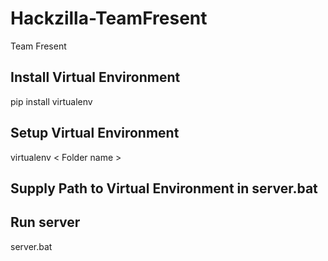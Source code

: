# Hackzilla-TeamFresent
Team Fresent

## Install Virtual Environment
pip install virtualenv

## Setup Virtual Environment
virtualenv < Folder name >

## Supply Path to Virtual Environment in server.bat

## Run server
server.bat